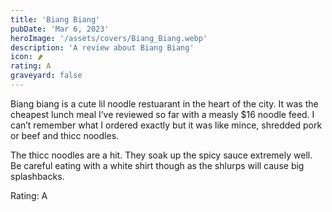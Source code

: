 ```yaml
---
title: 'Biang Biang'
pubDate: 'Mar 6, 2023'
heroImage: '/assets/covers/Biang_Biang.webp'
description: 'A review about Biang Biang'
icon: 🌶️
rating: A
graveyard: false
---
```


Biang biang is a cute lil noodle restuarant in the heart of the city. It was the cheapest lunch meal I’ve reviewed so far with a measly $16 noodle feed. I can’t remember what I ordered exactly but it was like mince, shredded pork or beef and thicc noodles.

The thicc noodles are a hit. They soak up the spicy sauce extremely well. Be careful eating with a white shirt though as the shlurps will cause big splashbacks.

Rating: A
